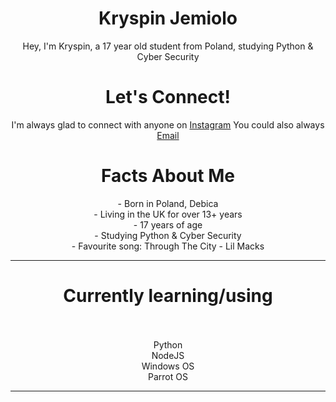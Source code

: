  <h1 align="center">Kryspin Jemiolo</h1>

<p align="center"> Hey, I'm Kryspin, a 17 year old student from Poland, studying Python & Cyber Security</p>

<h1 align="center"> Let's Connect!</h1>

<p align="center"> I'm always glad to connect with anyone on <a href="https://www.instagram.com/ktwo.mk/">Instagram</a>
You could also always <a href="mailto: JKryspin@icloud.com">Email</a> </p>

<h1 align="center"> Facts About Me </h1>

<p align="center">
- Born in Poland, Debica <br>
- Living in the UK for over 13+ years <br>
- 17 years of age <br>
- Studying Python & Cyber Security <br>
- Favourite song: Through The City - Lil Macks <br>
</p1>

---

<h1 align="center"> Currently learning/using <br> <br></h1>
<p align="center">Python<br>NodeJS</br>Windows OS <br> Parrot OS</p>

---
